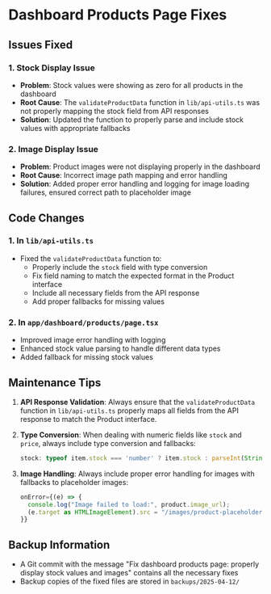 # Dashboard Products Page Fixes

## Issues Fixed

### 1. Stock Display Issue
- **Problem**: Stock values were showing as zero for all products in the dashboard
- **Root Cause**: The `validateProductData` function in `lib/api-utils.ts` was not properly mapping the stock field from API responses
- **Solution**: Updated the function to properly parse and include stock values with appropriate fallbacks

### 2. Image Display Issue
- **Problem**: Product images were not displaying properly in the dashboard
- **Root Cause**: Incorrect image path mapping and error handling
- **Solution**: Added proper error handling and logging for image loading failures, ensured correct path to placeholder image

## Code Changes

### 1. In `lib/api-utils.ts`
- Fixed the `validateProductData` function to:
  - Properly include the `stock` field with type conversion
  - Fix field naming to match the expected format in the Product interface
  - Include all necessary fields from the API response
  - Add proper fallbacks for missing values

### 2. In `app/dashboard/products/page.tsx`
- Improved image error handling with logging
- Enhanced stock value parsing to handle different data types
- Added fallback for missing stock values

## Maintenance Tips

1. **API Response Validation**: Always ensure that the `validateProductData` function in `lib/api-utils.ts` properly maps all fields from the API response to match the Product interface.

2. **Type Conversion**: When dealing with numeric fields like `stock` and `price`, always include type conversion and fallbacks:
   ```typescript
   stock: typeof item.stock === 'number' ? item.stock : parseInt(String(item.stock), 10) || 0
   ```

3. **Image Handling**: Always include proper error handling for images with fallbacks to placeholder images:
   ```typescript
   onError={(e) => {
     console.log("Image failed to load:", product.image_url);
     (e.target as HTMLImageElement).src = "/images/product-placeholder.svg";
   }}
   ```

## Backup Information

- A Git commit with the message "Fix dashboard products page: properly display stock values and images" contains all the necessary fixes
- Backup copies of the fixed files are stored in `backups/2025-04-12/`
